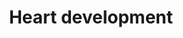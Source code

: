 ---
annotations:
- id: CL:0000027
  parent: native cell
  type: Cell Type Ontology
  value: smooth muscle cell neural crest derived
- id: CL:0000359
  parent: native cell
  type: Cell Type Ontology
  value: vascular associated smooth muscle cell
- id: DOID:114
  parent: cardiovascular system disease
  type: Disease Ontology
  value: heart disease
- id: PW:0000004
  parent: regulatory pathway
  type: Pathway Ontology
  value: regulatory pathway
authors:
- Nsalomonis
- MaintBot
- Khanspers
- Jmelius
- Eweitz
communities: []
description: This pathway has been largely adapted from an article by Deepak Srivastava,
  Cell. 2006 Sep 22;126(6):1037-48. In this pathway are known transcription factors,
  miRNAs and regulatory proteins that impact the regional specificity of the human
  heart. Activating signals are indicated by arrows while inhibitory signals are indicated
  by T-bars. Special thanks to Kim Cordes for her assistance in revising this pathway,
  based on recent heart development research.
last-edited: 2021-05-14
organisms:
- Mus musculus
redirect_from:
- /index.php/Pathway:WP2067
- /instance/WP2067
revision: null
schema-jsonld:
- '@context': https://schema.org/
  '@id': https://wikipathways.github.io/pathways/WP2067.html
  '@type': Dataset
  creator:
    '@type': Organization
    name: WikiPathways
  description: This pathway has been largely adapted from an article by Deepak Srivastava,
    Cell. 2006 Sep 22;126(6):1037-48. In this pathway are known transcription factors,
    miRNAs and regulatory proteins that impact the regional specificity of the human
    heart. Activating signals are indicated by arrows while inhibitory signals are
    indicated by T-bars. Special thanks to Kim Cordes for her assistance in revising
    this pathway, based on recent heart development research.
  keywords:
  - Bhlhe40
  - Bmp10
  - Bmp2
  - Bmp4
  - Bmpr1A
  - Bmpr2
  - Ctnnb1
  - Erbb3
  - Fgf10
  - Fgf8
  - Foxa2
  - Foxc1
  - Foxc2
  - Foxh1
  - Gata4
  - Gata6
  - Hand1
  - Hand2
  - Hey1
  - Hey2
  - Irx4
  - Isl1
  - Mapk1
  - Mef2c
  - Nfatc1
  - Nfatc2
  - Nfatc3
  - Nfatc4
  - Nkx2-5
  - Notch1
  - Pitx2
  - Ptpn11
  - Shh
  - Smad1
  - Smad4
  - Smyd1
  - Srf
  - Tbx1
  - Tbx2
  - Tbx20
  - Tbx5
  - Vegfa
  - Vegfb
  - Vegfc
  - miR1-1
  - miR143
  - miR145
  license: CC0
  name: Heart development
seo: CreativeWork
title: Heart development
wpid: WP2067
---